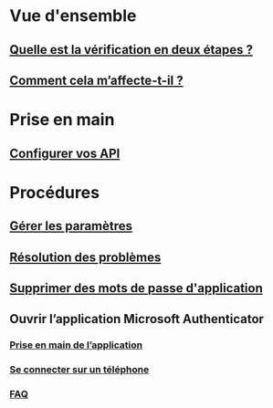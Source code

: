 # Vue d'ensemble
## [Quelle est la vérification en deux étapes ?](multi-factor-authentication-end-user.md)
## [Comment cela m’affecte-t-il ?](multi-factor-authentication-end-user-signin.md)

# Prise en main
## [Configurer vos API](multi-factor-authentication-end-user-first-time.md)

# Procédures
## [Gérer les paramètres](multi-factor-authentication-end-user-manage-settings.md)
## [Résolution des problèmes](multi-factor-authentication-end-user-troubleshoot.md)
## [Supprimer des mots de passe d'application](multi-factor-authentication-end-user-app-passwords.md)
## Ouvrir l’application Microsoft Authenticator
### [Prise en main de l’application](microsoft-authenticator-app-how-to.md)
### [Se connecter sur un téléphone](microsoft-authenticator-app-phone-signin-faq.md)
### [FAQ](microsoft-authenticator-app-faq.md)

